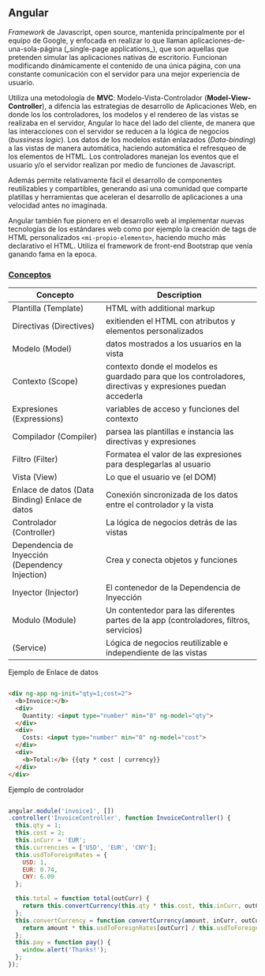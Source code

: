 ## Angular

_Framework_ de Javascript, open source, mantenida principalmente por el equipo de Google, y enfocada en realizar lo que llaman aplicaciones-de-una-sola-página (̣_single-page applications_), que son aquellas que pretenden simular las aplicaciones nativas de escritorio. Funcionan modificando dinámicamente el contenido de una única página, con una constante comunicación con el servidor para una mejor experiencia de usuario.

 Utiliza una metodología de **MVC**: Modelo-Vista-Controlador (__Model-View-Controller__), a difencia las estrategias de desarrollo de Aplicaciones Web, en donde los los controladores, los modelos y el rendereo de las vistas se realizaba en el servidor, Angular lo hace del lado del cliente, de manera que las interacciones con el servidor se reducen a la lógica de negocios (_bussiness logic_). Los datos de los modelos están enlazados (_Data-binding_) a las vistas de manera automática, haciendo automática el refresqueo de los elementos de HTML. Los controladores manejan los eventos que el usuario y/o el servidor realizan por medio de funciones de Javascript.

 Además permite relativamente fácil el desarrollo de componentes reutilizables y compartibles, generando así una comunidad que comparte platillas y herramientas que aceleran el desarrollo de aplicaciones a una velocidad antes no imaginada.

 Angular también fue pionero en el desarrollo web al implementar nuevas tecnologías de los estándares web como por ejemplo la creación de tags de HTML personalizados `<mi-propio-elemento>`, haciendo mucho más declarativo el HTML. Utiliza el framework de front-end Bootstrap que venía ganando fama en la epoca.

 ### [Conceptos](https://docs.angularjs.org/guide/concepts)

| Concepto |	Description |
| ----- | ------ |
| Plantilla (Template) | HTML with additional markup |
| Directivas (Directives) | exitienden el HTML con atributos y elementos personalizados |
| Modelo (Model) | 	datos mostrados a los usuarios en la vista |
| Contexto (Scope) | 	contexto donde el modelos es guardado para que los controladores, directivas y expresiones puedan accederla |
| Expresiones (Expressions) | variables de acceso y funciones del contexto |
| Compilador (Compiler) | parsea las plantillas e instancia las directivas y expresiones |
| Filtro (Filter) | 	Formatea el valor de las expresiones para desplegarlas al usuario |
| Vista (View) | Lo que el usuario ve (el DOM) |
| Enlace de datos (Data Binding) Enlace de datos | Conexión sincronizada de los datos entre el controlador y la vista |
| Controlador (Controller) | La lógica de negocios detrás de las vistas |
| Dependencia de Inyección (Dependency Injection) | Crea y conecta objetos y funciones |
| Inyector (Injector) | El contenedor de la Dependencia de Inyección |
| Modulo (Module) | Un contentedor para las diferentes partes de la app (controladores, filtros, servicios) |
| (Service) | Lógica de negocios reutilizable e independiente de las vistas |


Ejemplo de Enlace de datos
``` html

<div ng-app ng-init="qty=1;cost=2">
  <b>Invoice:</b>
  <div>
    Quantity: <input type="number" min="0" ng-model="qty">
  </div>
  <div>
    Costs: <input type="number" min="0" ng-model="cost">
  </div>
  <div>
    <b>Total:</b> {{qty * cost | currency}}
  </div>
</div>

```

Ejemplo de controlador
``` js

angular.module('invoice1', [])
.controller('InvoiceController', function InvoiceController() {
  this.qty = 1;
  this.cost = 2;
  this.inCurr = 'EUR';
  this.currencies = ['USD', 'EUR', 'CNY'];
  this.usdToForeignRates = {
    USD: 1,
    EUR: 0.74,
    CNY: 6.09
  };

  this.total = function total(outCurr) {
    return this.convertCurrency(this.qty * this.cost, this.inCurr, outCurr);
  };
  this.convertCurrency = function convertCurrency(amount, inCurr, outCurr) {
    return amount * this.usdToForeignRates[outCurr] / this.usdToForeignRates[inCurr];
  };
  this.pay = function pay() {
    window.alert('Thanks!');
  };
});

```
